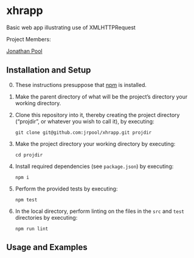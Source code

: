 # xhrapp
Basic web app illustrating use of XMLHTTPRequest

Project Members:

[Jonathan Pool](https://github.com/jrpool)

## Installation and Setup

0. These instructions presuppose that [npm][npm] is installed.

1. Make the parent directory of what will be the project’s directory your working directory.

2. Clone this repository into it, thereby creating the project directory (“projdir”, or whatever you wish to call it), by executing:

    `git clone git@github.com:jrpool/xhrapp.git projdir`

2. Make the project directory your working directory by executing:

    `cd projdir`

3. Install required dependencies (see `package.json`) by executing:

    `npm i`

3. Perform the provided tests by executing:

    `npm test`

4. In the local directory, perform linting on the files in the `src` and `test`
directories by executing:

    `npm run lint`

## Usage and Examples

[chai]: https://chaijs.com/
[mocha]: https://mochajs.org/
[npm]: https://www.npmjs.com/
